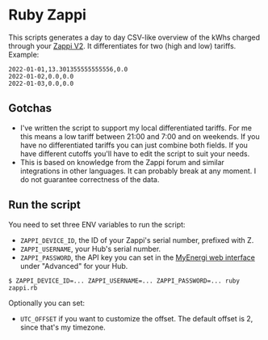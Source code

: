 # Ruby Zappi

This scripts generates a day to day CSV-like overview of the kWhs charged through your [Zappi V2][2]. It differentiates 
for two (high and low) tariffs. Example:

```csv
2022-01-01,13.301355555555556,0.0
2022-01-02,0.0,0.0
2022-01-03,0.0,0.0
```

## Gotchas

* I've written the script to support my local differentiated tariffs. For me this means a low tariff between 21:00 and 7:00
and on weekends. If you have no differentiated tariffs you can just combine both fields. If you have different cutoffs
you'll have to edit the script to suit your needs.
* This is based on knowledge from the Zappi forum and similar integrations in other languages. It can probably break
at any moment. I do not guarantee correctness of the data.

## Run the script

You need to set three ENV variables to run the script:

* `ZAPPI_DEVICE_ID`, the ID of your Zappi's serial number, prefixed with Z.
* `ZAPPI_USERNAME`, your Hub's serial number.
* `ZAPPI_PASSWORD`, the API key you can set in the [MyEnergi web interface][1] under "Advanced" for your Hub.

`$ ZAPPI_DEVICE_ID=... ZAPPI_USERNAME=... ZAPPI_PASSWORD=... ruby zappi.rb`

Optionally you can set:

* `UTC_OFFSET` if you want to customize the offset. The default offset is 2, since that's my timezone.

[1]: https://myaccount.myenergi.com/location#products
[2]: https://www.myenergi.com/zappi-ev-charger/
